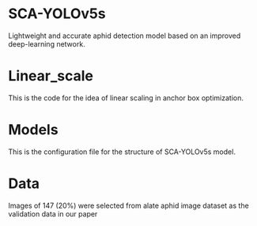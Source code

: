 # SCA-YOLOv5s
Lightweight and accurate aphid detection model based on an improved deep-learning network.

# Linear_scale
This is the code for the idea of linear scaling in anchor box optimization.

# Models
This is the configuration file for the structure of SCA-YOLOv5s model.

# Data
Images of 147 (20%) were selected from alate aphid image dataset as the validation data in our paper
